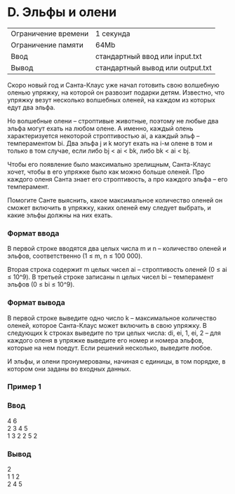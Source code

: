 # D. Эльфы и олени

|                     |                                  |
| ------------------- | -------------------------------- |
| Ограничение времени | 1 секунда                        |
| Ограничение памяти  | 64Mb                             |
| Ввод                | стандартный ввод или input.txt   |
| Вывод               | стандартный вывод или output.txt |

Скоро новый год и Санта-Клаус уже начал готовить свою волшебную оленью упряжку, на которой он развозит подарки детям. Известно, что упряжку везут несколько волшебных оленей, на каждом из которых едут два эльфа.

Но волшебные олени – строптивые животные, поэтому не любые два эльфа могут ехать на любом олене. А именно, каждый олень характеризуется некоторой строптивостью ai, а каждый эльф – темпераментом bi. Два эльфа j и k могут ехать на i-м олене в том и только в том случае, если либо bj < ai < bk, либо bk < ai < bj.

Чтобы его появление было максимально зрелищным, Санта-Клаус хочет, чтобы в его упряжке было как можно больше оленей. Про каждого оленя Санта знает его строптивость, а про каждого эльфа – его темперамент.

Помогите Санте выяснить, какое максимальное количество оленей он сможет включить в упряжку, каких оленей ему следует выбрать, и какие эльфы должны на них ехать.

### Формат ввода
В первой строке вводятся два целых числа m и n – количество оленей и эльфов, соответственно (1 ≤ m, n ≤ 100 000).

Вторая строка содержит m целых чисел ai – строптивость оленей (0 ≤ ai ≤ 10^9). В третьей строке записаны n целых чисел bi – темперамент эльфов (0 ≤ bi ≤ 10^9).

### Формат вывода
В первой строке выведите одно число k – максимальное количество оленей, которое Санта-Клаус может включить в свою упряжку. В следующих k строках выведите по три целых числа: di, ei, 1, ei, 2 – для каждого оленя в упряжке выведите его номер и номера эльфов, которые на нем поедут. Если решений несколько, выведите любое.

И эльфы, и олени пронумерованы, начиная с единицы, в том порядке, в котором они заданы во входных данных.

### Пример 1
### Ввод	
4 6 <br>
2 3 4 5 <br>
1 3 2 2 5 2 <br>

### Вывод
2 <br>
1 1 2 <br>
2 4 5 <br>

